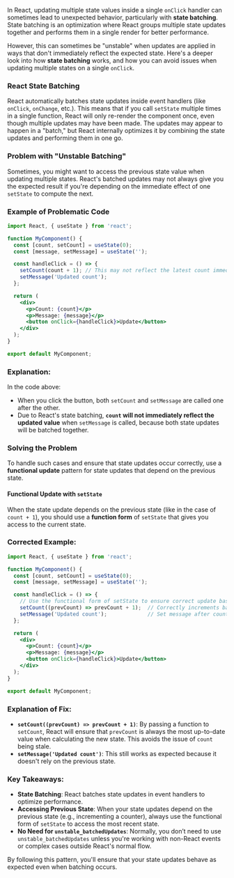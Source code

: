 In React, updating multiple state values inside a single `onClick` handler can sometimes lead to unexpected behavior, particularly with **state batching**. State batching is an optimization where React groups multiple state updates together and performs them in a single render for better performance.

However, this can sometimes be "unstable" when updates are applied in ways that don't immediately reflect the expected state. Here's a deeper look into how **state batching** works, and how you can avoid issues when updating multiple states on a single `onClick`.

### React State Batching

React automatically batches state updates inside event handlers (like `onClick`, `onChange`, etc.). This means that if you call `setState` multiple times in a single function, React will only re-render the component once, even though multiple updates may have been made. The updates may appear to happen in a "batch," but React internally optimizes it by combining the state updates and performing them in one go.

### Problem with "Unstable Batching"
Sometimes, you might want to access the previous state value when updating multiple states. React's batched updates may not always give you the expected result if you're depending on the immediate effect of one `setState` to compute the next.

### Example of Problematic Code

```jsx
import React, { useState } from 'react';

function MyComponent() {
  const [count, setCount] = useState(0);
  const [message, setMessage] = useState('');

  const handleClick = () => {
    setCount(count + 1); // This may not reflect the latest count immediately
    setMessage('Updated count');
  };

  return (
    <div>
      <p>Count: {count}</p>
      <p>Message: {message}</p>
      <button onClick={handleClick}>Update</button>
    </div>
  );
}

export default MyComponent;
```

### Explanation:
In the code above:
- When you click the button, both `setCount` and `setMessage` are called one after the other.
- Due to React's state batching, **`count` will not immediately reflect the updated value** when `setMessage` is called, because both state updates will be batched together. 

### Solving the Problem
To handle such cases and ensure that state updates occur correctly, use a **functional update** pattern for state updates that depend on the previous state.

#### Functional Update with `setState`

When the state update depends on the previous state (like in the case of `count + 1`), you should use a **function form** of `setState` that gives you access to the current state.

### Corrected Example:

```jsx
import React, { useState } from 'react';

function MyComponent() {
  const [count, setCount] = useState(0);
  const [message, setMessage] = useState('');

  const handleClick = () => {
    // Use the functional form of setState to ensure correct update based on previous state
    setCount((prevCount) => prevCount + 1);  // Correctly increments based on previous state
    setMessage('Updated count');             // Set message after count update
  };

  return (
    <div>
      <p>Count: {count}</p>
      <p>Message: {message}</p>
      <button onClick={handleClick}>Update</button>
    </div>
  );
}

export default MyComponent;
```

### Explanation of Fix:
- **`setCount((prevCount) => prevCount + 1)`**: By passing a function to `setCount`, React will ensure that `prevCount` is always the most up-to-date value when calculating the new state. This avoids the issue of `count` being stale.
- **`setMessage('Updated count')`**: This still works as expected because it doesn't rely on the previous state.

### Key Takeaways:
- **State Batching**: React batches state updates in event handlers to optimize performance.
- **Accessing Previous State**: When your state updates depend on the previous state (e.g., incrementing a counter), always use the functional form of `setState` to access the most recent state.
- **No Need for `unstable_batchedUpdates`**: Normally, you don’t need to use `unstable_batchedUpdates` unless you're working with non-React events or complex cases outside React's normal flow.

By following this pattern, you'll ensure that your state updates behave as expected even when batching occurs. 